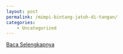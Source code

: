```yaml
---
layout: post
permalink: /mimpi-bintang-jatuh-di-tangan/
categories:
    - Uncategorized
---
```


[Baca Selengkapnya](/06)